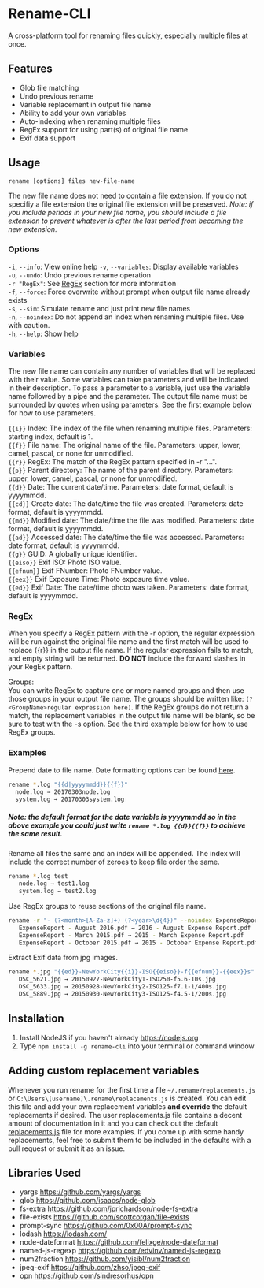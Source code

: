 # Rename-CLI
A cross-platform tool for renaming files quickly, especially multiple files at once.

## Features
- Glob file matching
- Undo previous rename
- Variable replacement in output file name
- Ability to add your own variables
- Auto-indexing when renaming multiple files
- RegEx support for using part(s) of original file name
- Exif data support

## Usage
```rename [options] files new-file-name```

The new file name does not need to contain a file extension. If you do not specifiy a file extension the original file extension will be preserved. *Note: if you include periods in your new file name, you should include a file extension to prevent whatever is after the last period from becoming the new extension.*

### Options
 ```-i```, ```--info```: View online help 
 ```-v```, ```--variables```: Display available variables    
 ```-u```, ```--undo```: Undo previous rename operation    
 ```-r "RegEx"```: See [RegEx](#regex) section for more information    
 ```-f```, ```--force```: Force overwrite without prompt when output file name already exists    
 ```-s```, ```--sim```: Simulate rename and just print new file names    
 ```-n```, ```--noindex```: Do not append an index when renaming multiple files. Use with caution.    
 ```-h```, ```--help```: Show help

### Variables
The new file name can contain any number of variables that will be replaced with their value. Some variables can take parameters and will be indicated in their description. To pass a parameter to a variable, just use the variable name followed by a pipe and the parameter. The output file name must be surrounded by quotes when using parameters. See the first example below for how to use parameters.    

 ```{{i}}``` Index: The index of the file when renaming multiple files. Parameters: starting index, default is 1.    
 ```{{f}}``` File name: The original name of the file. Parameters: upper, lower, camel, pascal, or none for unmodified.    
 ```{{r}}``` RegEx: The match of the RegEx pattern specified in -r "...".    
 ```{{p}}``` Parent directory: The name of the parent directory. Parameters: upper, lower, camel, pascal, or none for unmodified.    
 ```{{d}}``` Date: The current date/time. Parameters: date format, default is yyyymmdd.    
 ```{{cd}}``` Create date: The date/time the file was created. Parameters: date format, default is yyyymmdd.    
 ```{{md}}``` Modified date: The date/time the file was modified. Parameters: date format, default is yyyymmdd.    
 ```{{ad}}``` Accessed date: The date/time the file was accessed. Parameters: date format, default is yyyymmdd.    
 ```{{g}}``` GUID: A globally unique identifier.    
 ```{{eiso}}``` Exif ISO: Photo ISO value.    
 ```{{efnum}}``` Exif FNumber: Photo FNumber value.    
 ```{{eex}}``` Exif Exposure Time: Photo exposure time value.    
 ```{{ed}}``` Exif Date: The date/time photo was taken. Parameters: date format, default is yyyymmdd.    

### RegEx
When you specify a RegEx pattern with the -r option, the regular expression will be run against the original file name and the first match will be used to replace {{r}} in the output file name. If the regular expression fails to match, and empty string will be returned. **DO NOT** include the forward slashes in your RegEx pattern.

 Groups:    
 You can write RegEx to capture one or more named groups and then use those groups in your output file name. The groups should be written like: ```(?<GroupName>regular expression here)```. If the RegEx groups do not return a match, the replacement variables in the output file name will be blank, so be sure to test with the -s option. See the third example below for how to use RegEx groups.

### Examples

Prepend date to file name. Date formatting options can be found [here](https://github.com/felixge/node-dateformat#mask-options).

```sh
rename *.log "{{d|yyyymmdd}}{{f}}"
  node.log → 20170303node.log
  system.log → 20170303system.log
```
##### *Note: the default format for the date variable is yyyymmdd so in the above example you could just write ```rename *.log {{d}}{{f}}``` to achieve the same result.*

Rename all files the same and an index will be appended. The index will include the correct number of zeroes to keep file order the same.

```sh
rename *.log test
   node.log → test1.log
   system.log → test2.log
```

Use RegEx groups to reuse sections of the original file name.

```sh
rename -r "- (?<month>[A-Za-z]+) (?<year>\d{4})" --noindex ExpenseReport*.pdf "{{year}} - {{month}} Expense Report"
   ExpenseReport - August 2016.pdf → 2016 - August Expense Report.pdf
   ExpenseReport - March 2015.pdf → 2015 - March Expense Report.pdf
   ExpenseReport - October 2015.pdf → 2015 - October Expense Report.pdf
```

Extract Exif data from jpg images.

```sh
rename *.jpg "{{ed}}-NewYorkCity{{i}}-ISO{{eiso}}-f{{efnum}}-{{eex}}s"
   DSC_5621.jpg → 20150927-NewYorkCity1-ISO250-f5.6-10s.jpg
   DSC_5633.jpg → 20150928-NewYorkCity2-ISO125-f7.1-1/400s.jpg
   DSC_5889.jpg → 20150930-NewYorkCity3-ISO125-f4.5-1/200s.jpg
```

## Installation
1. Install NodeJS if you haven't already https://nodejs.org
1. Type `npm install -g rename-cli` into your terminal or command window

## Adding custom replacement variables
Whenever you run rename for the first time a file ```~/.rename/replacements.js``` or ```C:\Users\[username]\.rename\replacements.js``` is created. You can edit this file and add your own replacement variables **and override** the default replacements if desired. The user replacements.js file contains a decent amount of documentation in it and you can check out the default [replacements.js](lib/replacements.js) file for more examples. If you come up with some handy replacements, feel free to submit them to be included in the defaults with a pull request or submit it as an issue.

## Libraries Used
- yargs https://github.com/yargs/yargs
- glob https://github.com/isaacs/node-glob
- fs-extra https://github.com/jprichardson/node-fs-extra
- file-exists https://github.com/scottcorgan/file-exists
- prompt-sync https://github.com/0x00A/prompt-sync
- lodash https://lodash.com/
- node-dateformat https://github.com/felixge/node-dateformat
- named-js-regexp https://github.com/edvinv/named-js-regexp
- num2fraction https://github.com/yisibl/num2fraction
- jpeg-exif https://github.com/zhso/jpeg-exif
- opn https://github.com/sindresorhus/opn
